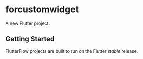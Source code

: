 # forcustomwidget

A new Flutter project.

## Getting Started

FlutterFlow projects are built to run on the Flutter _stable_ release.
